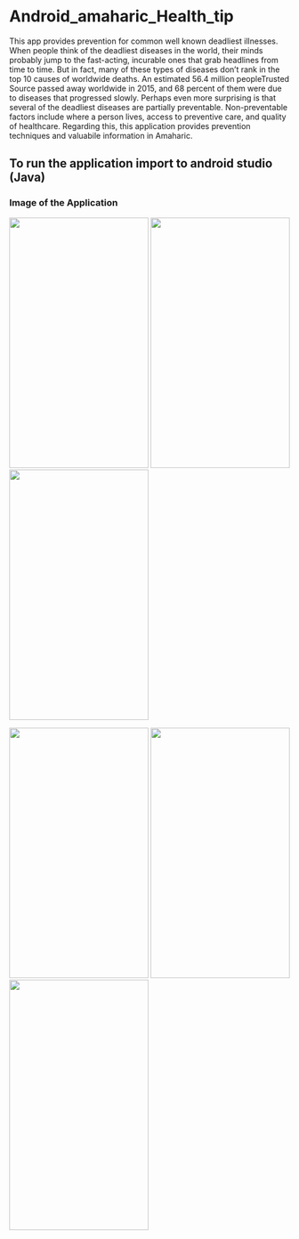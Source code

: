 # Android_amaharic_Health_tip
This app provides prevention for common well known deadliest illnesses.  When people think of the deadliest diseases in the world, their minds probably jump to the fast-acting, incurable ones that grab headlines from time to time. But in fact, many of these types of diseases don’t rank in the top 10 causes of worldwide deaths. An estimated 56.4 million peopleTrusted Source passed away worldwide in 2015, and 68 percent of them were due to diseases that progressed slowly. Perhaps even more surprising is that several of the deadliest diseases are partially preventable. Non-preventable factors include where a person lives, access to preventive care, and quality of healthcare. Regarding this, this application provides prevention techniques and valuabile information in Amaharic.

## To run the application import to android studio (Java)

### Image of the Application
<p float="left">
<img src="master/APK%20file" width="250" height="450" />
<img src="https://github.com/seifeakalu/Android_amaharic_Health_tip/blob/master/APK%20file/a.png" width="250" height="450" />
<img src="https://github.com/seifeakalu/Android_amaharic_Health_tip/tree/master/APK%20file/c.png" width="250" height="450" />
</p>
<p float="left">
<img src="https://github.com/seifeakalu/Android_amaharic_Health_tip/tree/master/APK%20file/d.png" width="250" height="450" />
<img src="https://github.com/seifeakalu/Android_amaharic_Health_tip/tree/master/APK%20file/e.png" width="250" height="450" />
<img src="https://github.com/seifeakalu/Android_amaharic_Health_tip/tree/master/APK%20file/f.png" width="250" height="450" />
</p>
